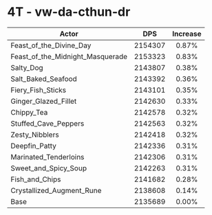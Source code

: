 # 4T - vw-da-cthun-dr
| Actor | DPS | Increase |
|---|:---:|:---:|
|Feast_of_the_Divine_Day|2154307|0.87%|
|Feast_of_the_Midnight_Masquerade|2153323|0.83%|
|Salty_Dog|2143807|0.38%|
|Salt_Baked_Seafood|2143392|0.36%|
|Fiery_Fish_Sticks|2143101|0.35%|
|Ginger_Glazed_Fillet|2142630|0.33%|
|Chippy_Tea|2142578|0.32%|
|Stuffed_Cave_Peppers|2142563|0.32%|
|Zesty_Nibblers|2142418|0.32%|
|Deepfin_Patty|2142336|0.31%|
|Marinated_Tenderloins|2142306|0.31%|
|Sweet_and_Spicy_Soup|2142263|0.31%|
|Fish_and_Chips|2141682|0.28%|
|Crystallized_Augment_Rune|2138608|0.14%|
|Base|2135689|0.00%|
